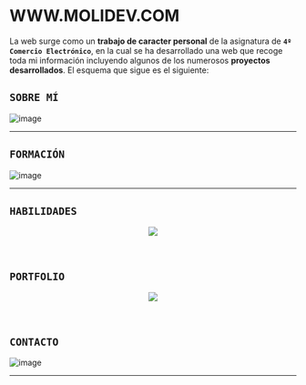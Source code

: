 # WWW.MOLIDEV.COM
La web surge como un <b>trabajo de caracter personal</b> de la asignatura de <b>`4º Comercio Electrónico`</b>, en la cual se ha desarrollado una web que recoge toda mi información incluyendo algunos de los numerosos <b>proyectos desarrollados</b>. El esquema que sigue es el siguiente:

## `SOBRE MÍ`
![image](https://github.com/molinem/WEB_MOLIDEV/assets/47080025/2902b746-0ff2-4d24-88bc-bc733c699b55)
***

## `FORMACIÓN`
![image](https://github.com/molinem/WEB_MOLIDEV/assets/47080025/8ad0ffad-f0bb-4877-8e61-a1d6b8b79223)
***

## `HABILIDADES`
<p align="center">
 <img src="https://github.com/molinem/WEB_MOLIDEV/assets/47080025/41882dbc-326a-41a9-a507-721eb7933c34">
</p>
<br>

## `PORTFOLIO`
<p align="center">
 <img src="https://github.com/molinem/WEB_MOLIDEV/assets/47080025/2d439729-1d7a-4207-ba6e-6cc9ecc8645f">
</p>
<br>

## `CONTACTO`
![image](https://github.com/molinem/WEB_MOLIDEV/assets/47080025/8a13c7a0-d203-4f3c-8b19-fdcf6bbb346b)

*** 
